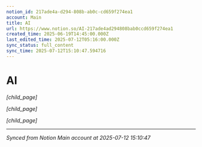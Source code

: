```yaml
---
notion_id: 217ade4a-d294-808b-ab0c-cd659f274ea1
account: Main
title: AI
url: https://www.notion.so/AI-217ade4ad294808bab0ccd659f274ea1
created_time: 2025-06-19T14:45:00.000Z
last_edited_time: 2025-07-12T05:16:00.000Z
sync_status: full_content
sync_time: 2025-07-12T15:10:47.594716
---
```


# AI

*[child_page]*

*[child_page]*

*[child_page]*


---

*Synced from Notion Main account at 2025-07-12 15:10:47*
